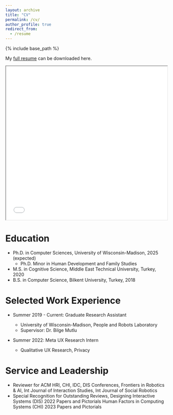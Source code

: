 ```yaml
---
layout: archive
title: "CV"
permalink: /cv/
author_profile: true
redirect_from:
  - /resume
---
```


{% include base_path %}

My [full resume](bengisucagiltay.github.io/files/Resume_BengisuCagiltay.pdf) can be downloaded here.

<iframe src="/files/Resume_BengisuCagiltay.pdf" width="100%" height="480" allow="autoplay"></iframe>

Education
======
* Ph.D. in Computer Sciences, University of Wisconsin-Madison, 2025 (expected)
  * Ph.D. Minor in Human Development and Family Studies
* M.S. in Cognitive Science, Middle East Technical University, Turkey, 2020
* B.S. in Computer Science, Bilkent University, Turkey, 2018

Selected Work Experience
======
* Summer 2019 - Current: Graduate Research Assistant
  * University of Wisconsin-Madison, People and Robots Laboratory
  * Supervisor: Dr. Bilge Mutlu

* Summer 2022: Meta UX Research Intern
  * Qualitative UX Research, Privacy


Service and Leadership
======
* Reviewer for ACM HRI, CHI, IDC, DIS Conferences, Frontiers in Robotics & AI, Int Journal of Interaction Studies, Int Journal of Social Robotics
* Special Recognition for Outstanding Reviews,
Designing Interactive Systems (DIS) 2022 Papers and Pictorials
Human Factors in Computing Systems (CHI) 2023 Papers and Pictorials
